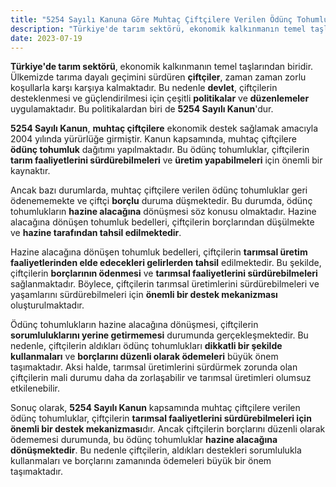 ```yaml
---
title: "5254 Sayılı Kanuna Göre Muhtaç Çiftçilere Verilen Ödünç Tohumlukların Hazine Alacağına Dönüşenler Nedir?"
description: "Türkiye'de tarım sektörü, ekonomik kalkınmanın temel taşlarından biridir."
date: 2023-07-19
---
```


**Türkiye'de tarım sektörü**, ekonomik kalkınmanın temel taşlarından biridir. Ülkemizde tarıma dayalı geçimini sürdüren
**çiftçiler**, zaman zaman zorlu koşullarla karşı karşıya kalmaktadır. Bu nedenle **devlet**, çiftçilerin desteklenmesi
ve güçlendirilmesi için çeşitli **politikalar** ve **düzenlemeler** uygulamaktadır. Bu politikalardan biri de **5254
Sayılı Kanun**'dur.

**5254 Sayılı Kanun**, **muhtaç çiftçilere** ekonomik destek sağlamak amacıyla 2004 yılında yürürlüğe girmiştir. Kanun
kapsamında, muhtaç çiftçilere **ödünç tohumluk** dağıtımı yapılmaktadır. Bu ödünç tohumluklar, çiftçilerin **tarım
faaliyetlerini sürdürebilmeleri** ve **üretim yapabilmeleri** için önemli bir kaynaktır.

Ancak bazı durumlarda, muhtaç çiftçilere verilen ödünç tohumluklar geri ödenememekte ve çiftçi **borçlu** duruma
düşmektedir. Bu durumda, ödünç tohumlukların **hazine alacağına** dönüşmesi söz konusu olmaktadır. Hazine alacağına
dönüşen tohumluk bedelleri, çiftçilerin borçlarından düşülmekte ve **hazine tarafından tahsil edilmektedir**.

Hazine alacağına dönüşen tohumluk bedelleri, çiftçilerin **tarımsal üretim faaliyetlerinden elde edecekleri gelirlerden
tahsil** edilmektedir. Bu şekilde, çiftçilerin **borçlarının ödenmesi** ve **tarımsal faaliyetlerini sürdürebilmeleri**
sağlanmaktadır. Böylece, çiftçilerin tarımsal üretimlerini sürdürebilmeleri ve yaşamlarını sürdürebilmeleri için
**önemli bir destek mekanizması** oluşturulmaktadır.

Ödünç tohumlukların hazine alacağına dönüşmesi, çiftçilerin **sorumluluklarını yerine getirmemesi** durumunda
gerçekleşmektedir. Bu nedenle, çiftçilerin aldıkları ödünç tohumlukları **dikkatli bir şekilde kullanmaları** ve
**borçlarını düzenli olarak ödemeleri** büyük önem taşımaktadır. Aksi halde, tarımsal üretimlerini sürdürmek zorunda olan
çiftçilerin mali durumu daha da zorlaşabilir ve tarımsal üretimleri olumsuz etkilenebilir.

Sonuç olarak, **5254 Sayılı Kanun** kapsamında muhtaç çiftçilere verilen ödünç tohumluklar, çiftçilerin **tarımsal
faaliyetlerini sürdürebilmeleri için önemli bir destek mekanizması**dır. Ancak çiftçilerin borçlarını düzenli olarak
ödememesi durumunda, bu ödünç tohumluklar **hazine alacağına dönüşmektedir**. Bu nedenle çiftçilerin, aldıkları
destekleri sorumlulukla kullanmaları ve borçlarını zamanında ödemeleri büyük bir önem taşımaktadır.
